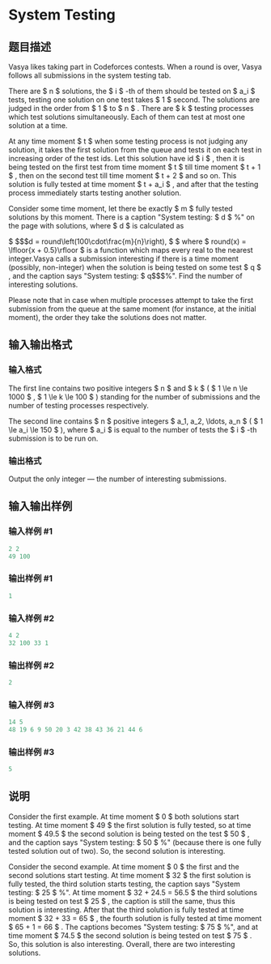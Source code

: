 # System Testing

## 题目描述

Vasya likes taking part in Codeforces contests. When a round is over, Vasya follows all submissions in the system testing tab.

There are $ n $ solutions, the $ i $ -th of them should be tested on $ a_i $ tests, testing one solution on one test takes $ 1 $ second. The solutions are judged in the order from $ 1 $ to $ n $ . There are $ k $ testing processes which test solutions simultaneously. Each of them can test at most one solution at a time.

At any time moment $ t $ when some testing process is not judging any solution, it takes the first solution from the queue and tests it on each test in increasing order of the test ids. Let this solution have id $ i $ , then it is being tested on the first test from time moment $ t $ till time moment $ t + 1 $ , then on the second test till time moment $ t + 2 $ and so on. This solution is fully tested at time moment $ t + a_i $ , and after that the testing process immediately starts testing another solution.

Consider some time moment, let there be exactly $ m $ fully tested solutions by this moment. There is a caption "System testing: $ d $ %" on the page with solutions, where $ d $ is calculated as

$ $$$d = round\left(100\cdot\frac{m}{n}\right), $ $ where $ round(x) = \\lfloor{x + 0.5}\\rfloor $ is a function which maps every real to the nearest integer.Vasya calls a submission interesting if there is a time moment (possibly, non-integer) when the solution is being tested on some test $ q $ , and the caption says "System testing: $ q$$$%". Find the number of interesting solutions.

Please note that in case when multiple processes attempt to take the first submission from the queue at the same moment (for instance, at the initial moment), the order they take the solutions does not matter.

## 输入输出格式

### 输入格式

The first line contains two positive integers $ n $ and $ k $ ( $ 1 \le n \le 1000 $ , $ 1 \le k \le 100 $ ) standing for the number of submissions and the number of testing processes respectively.

The second line contains $ n $ positive integers $ a_1, a_2, \ldots, a_n $ ( $ 1 \le a_i \le 150 $ ), where $ a_i $ is equal to the number of tests the $ i $ -th submission is to be run on.

### 输出格式

Output the only integer — the number of interesting submissions.

## 输入输出样例

### 输入样例 #1

```cpp
2 2
49 100

```
### 输出样例 #1

```cpp
1

```
### 输入样例 #2

```cpp
4 2
32 100 33 1

```
### 输出样例 #2

```cpp
2

```
### 输入样例 #3

```cpp
14 5
48 19 6 9 50 20 3 42 38 43 36 21 44 6

```
### 输出样例 #3

```cpp
5

```
## 说明

Consider the first example. At time moment $ 0 $ both solutions start testing. At time moment $ 49 $ the first solution is fully tested, so at time moment $ 49.5 $ the second solution is being tested on the test $ 50 $ , and the caption says "System testing: $ 50 $ %" (because there is one fully tested solution out of two). So, the second solution is interesting.

Consider the second example. At time moment $ 0 $ the first and the second solutions start testing. At time moment $ 32 $ the first solution is fully tested, the third solution starts testing, the caption says "System testing: $ 25 $ %". At time moment $ 32 + 24.5 = 56.5 $ the third solutions is being tested on test $ 25 $ , the caption is still the same, thus this solution is interesting. After that the third solution is fully tested at time moment $ 32 + 33 = 65 $ , the fourth solution is fully tested at time moment $ 65 + 1 = 66 $ . The captions becomes "System testing: $ 75 $ %", and at time moment $ 74.5 $ the second solution is being tested on test $ 75 $ . So, this solution is also interesting. Overall, there are two interesting solutions.

